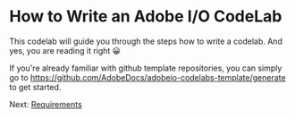 # How to Write an Adobe I/O CodeLab

This codelab will guide you through the steps how to write a codelab. And yes, you are reading it right 😀

If you're already familiar with github template repositories, you can simply go to https://github.com/AdobeDocs/adobeio-codelabs-template/generate to get started.  

Next: [Requirements](/lessons/requirements.md)
